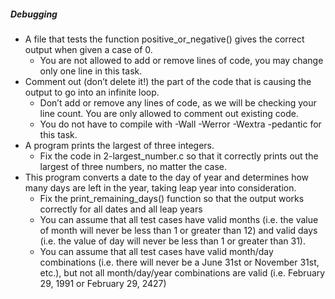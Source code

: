 ##### Debugging
- A file that tests the function positive_or_negative() gives the correct output when given a case of 0.
    - You are not allowed to add or remove lines of code, you may change only one line in this task.
- Comment out (don’t delete it!) the part of the code that is causing the output to go into an infinite loop.
    - Don’t add or remove any lines of code, as we will be checking your line count. You are only allowed to comment out existing code.
    - You do not have to compile with -Wall -Werror -Wextra -pedantic for this task.
- A program prints the largest of three integers.
    - Fix the code in 2-largest_number.c so that it correctly prints out the largest of three numbers, no matter the case.
- This program converts a date to the day of year and determines how many days are left in the year, taking leap year into consideration.
    - Fix the print_remaining_days() function so that the output works correctly for all dates and all leap years
    - You can assume that all test cases have valid months (i.e. the value of month will never be less than 1 or greater than 12) and valid days (i.e. the value of day will never be less than 1 or greater than 31).
    - You can assume that all test cases have valid month/day combinations (i.e. there will never be a June 31st or November 31st, etc.), but not all month/day/year combinations are valid (i.e. February 29, 1991 or February 29, 2427)